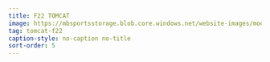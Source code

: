 ```yaml
---
title: F22 TOMCAT
image: https://mbsportsstorage.blob.core.windows.net/website-images/model-gallery/2018/f22/2018-f22-05.jpg
tag: tomcat-f22
caption-style: no-caption no-title
sort-order: 5
---
```


